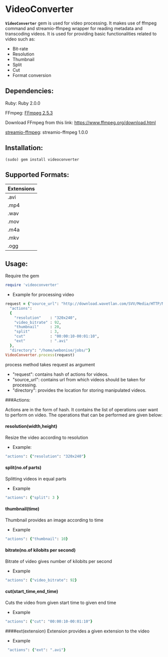 VideoConverter
==============

**`VideoConverter`** gem is used for video processing. It makes use of ffmpeg command and streamio-ffmpeg wrapper for reading metadata and transcoding videos. It is used for providing basic functionalities related to video such as:
* Bit-rate
* Resolution
* Thumbnail
* Split
* Cut
* Format conversion

Dependencies: 
------------
Ruby:
Ruby 2.0.0

FFmpeg:
[FFmpeg 2.5.3](https://www.ffmpeg.org)

Download FFmpeg from this link:
https://www.ffmpeg.org/download.html

[streamio-ffmpeg](http://www.rubydoc.info/gems/streamio-ffmpeg):
streamio-ffmpeg 1.0.0

Installation:
------------
```Shell
(sudo) gem install videoconverter
```
Supported Formats:
-----------------

|Extensions|
|----------|
|.avi      | 
|.mp4      |  
|.wav      | 
|.mov      |  
|.m4a      | 
|.mkv      | 
|.ogg      |


Usage:
-----
Require the gem

``` ruby
require 'videoconverter'
```
* Example for processing video
``` ruby
request = {"source_url": "http://download.wavetlan.com/SVV/Media/HTTP/MP4/ConvertedFiles/Media-Convert/Unsupported/test7.mp4",
  "actions": 
  {
    "resolution"    : "320x240",
    "video_bitrate" : 92,
    "thumbnail"     : 20,
    "split"         : 3,
    "cut"           : "00:00:10-00:01:10",
    "ext"           : ".avi"
  },
  "directory": "/home/webonise/jobs/"}
VideoConverter.process(request)
```
process method takes request as argument

* "request": contains hash of actions for  videos. 
* "source_url": contains url from which videos should be taken for processing.
* "directory": provides the location for storing manipulated videos.

###Actions:

Actions are in the form of hash. It contains the list of operations user want to perform on video. The operations that can be performed are given below:

#### resolution(width,height)
Resize the video according to resolution

* Example:

``` ruby
"actions": {"resolution": "320x240"}
```

#### split(no.of parts)
Splitting videos in equal parts

* Example

``` ruby
"actions": {"split": 3 }
```

#### thumbnail(time)
Thumbnail provides an image according to time

* Example

``` ruby
"actions": {"thumbnail": 10}
```

#### bitrate(no.of kilobits per second)
Bitrate of video gives number of kilobits per second

* Example

``` ruby
"actions": {"video_bitrate": 92}
```
#### cut(start_time,end_time)
Cuts the video from given start time to given end time

* Example

``` ruby
"actions": {"cut": "00:00:10-00:01:10"}
```
####ext(extension)
Extension provides a given extension to the video

* Example

``` ruby
 "actions": {"ext": ".avi"}
```
